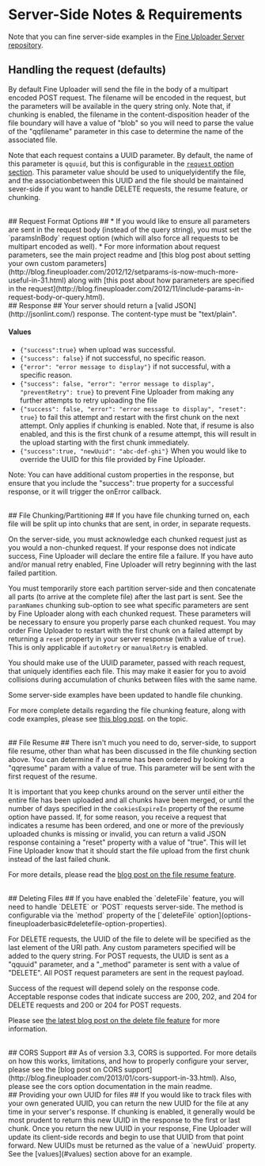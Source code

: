 # Server-Side Notes & Requirements #

Note that you can fine server-side examples in the [Fine Uploader Server repository](https://github.com/Widen/fine-uploader-server).

## Handling the request (defaults) ##
By default Fine Uploader will send the file in the body of a multipart encoded POST request.  The filename will be encoded in
the request, but the parameters will be available in the query string only.  Note that, if chunking is enabled, the filename in the
content-disposition header of the file boundary will have a value of "blob" so you will need to parse the value of the "qqfilename"
parameter in this case to determine the name of the associated file.

Note that each request contains a UUID parameter.  By default, the name of this parameter is `qquuid`, but this is configurable
in the [`request` option section](options-fineuploaderbasic.md#request-option-properties).  This parameter value
should be used to uniquelyidentify the file, and the associationbetween this UUID and the file should be maintained
sever-side if you want to handle DELETE requests, the resume feature, or chunking.

<br/>
## Request Format Options ##
* If you would like to ensure all parameters are sent in the request body (instead of the query string), you
must set the `paramsInBody` request option (which will also force all requests to be multipart encoded as well).
* For more information about request parameters, see the main project readme and [this blog post about setting your own custom parameters](http://blog.fineuploader.com/2012/12/setparams-is-now-much-more-useful-in-31.html)
along with [this post about how parameters are specified in the request](http://blog.fineuploader.com/2012/11/include-params-in-request-body-or-query.html).

<br/>
## Response ##
Your server should return a [valid JSON](http://jsonlint.com/) response.  The content-type must be "text/plain".

#### Values ####
* `{"success":true}` when upload was successful.
* `{"success": false}` if not successful, no specific reason.
* `{"error": "error message to display"}` if not successful, with a specific reason.
* `{"success": false, "error": "error message to display", "preventRetry": true}` to prevent Fine Uploader from making
any further attempts to retry uploading the file
* `{"success": false, "error": "error message to display", "reset": true}` to fail this attempt and restart with the first chunk on the next attempt.  Only applies if chunking is enabled.
Note that, if resume is also enabled, and this is the first chunk of a resume attempt, this will result in the upload starting with the first chunk immediately.
* `{"success":true, "newUuid": "abc-def-ghi"}` When you would like to override the UUID for this file provided by Fine Uploader.

Note: You can have additional custom properties in the response, but ensure that you include the "success": true property for a successful response, or it will trigger the onError callback.

<br/>
## File Chunking/Partitioning ##
If you have file chunking turned on, each file will be split up into chunks that are sent, in order, in separate requests.

On the server-side, you must acknowledge each chunked request just as you would a non-chunked request.  If your response does
not indicate success, Fine Uploader will declare the entire file a failure.  If you have auto and/or manual retry enabled,
Fine Uploader will retry beginning with the last failed partition.

You must temporarily store each partition server-side and then concatenate all parts (to arrive at the complete file) after
the last part is sent.  See the `paramNames` chunking sub-option to see what specific parameters are sent by Fine Uploader
along with each chunked request.  These parameters will be necessary to ensure you properly parse each chunked request.  You may
order Fine Uploader to restart with the first chunk on a failed attempt by returning a `reset` property in your server response
(with a value of `true`).  This is only applicable if `autoRetry` or `manualRetry` is enabled.

You should make use of the UUID parameter, passed with reach request, that uniquely identifies each file.  This may make it easier for you
to avoid collisions during accumulation of chunks between files with the same name.

Some server-side examples have been updated to handle file chunking.

For more complete details regarding the file chunking feature, along with code examples, please see [this blog post](http://blog.fineuploader.com/2012/12/file-chunkingpartitioning-is-now.html).
on the topic.

<br/>
## File Resume ##
There isn't much you need to do, server-side, to support file resume, other than what has been discussed in the file chunking
section above.  You can determine if a resume has been ordered by looking for a "qqresume" param with a value of true.  This
parameter will be sent with the first request of the resume.

It is important that you keep chunks around on the server until either the entire file has been uploaded
and all chunks have been merged, or until the number of days specified in the `cookiesExpireIn` property of the resume option have
passed.  If, for some reason, you receive a request that indicates a resume has been ordered, and one or more of the previously uploaded
chunks is missing or invalid, you can return a valid JSON response containing a "reset" property with a value of "true".  This will
let Fine Uploader know that it should start the file upload from the first chunk instead of the last failed chunk.

For more details, please read the [blog post on the file resume feature](http://blog.fineuploader.com/2013/01/resume-failed-uploads-from-previous.html).

<br/>
## Deleting Files ##
If you have enabled the `deleteFile` feature, you will need to handle `DELETE` or `POST` requests server-side.  The method
is configurable via the `method` property of the [`deleteFile` option](options-fineuploaderbasic#deletefile-option-properties).

For DELETE  requests, the UUID of the file to delete will be specified as the last element of the URI path.  Any custom parameters
specified will be added to the query string.  For POST requests, the UUID is sent as a "qquuid" parameter, and a "_method"
parameter is sent with a value of "DELETE".  All POST request parameters are sent in the request payload.

Success of the request will depend solely on the response code.  Acceptable response codes that indicate success are 200,
202, and 204 for DELETE requests and 200 or 204 for POST requests.

Please see [the latest blog post on the delete file feature](http://blog.fineuploader.com/2013/06/delete-files-via-post-and-delete.html)
for more information.

<br/>
## CORS Support ##
As of version 3.3, CORS is supported.  For more details on how this works, limitations, and how to properly configure your server,
please see the [blog post on CORS support](http://blog.fineuploader.com/2013/01/cors-support-in-33.html).  Also, please see the
cors option documentation in the main readme.

<br/>
## Providing your own UUID for files ##
If you would like to track files with your own generated UUID, you can return the new UUID for the file at any time in
your server's response.  If chunking is enabled, it generally would be most prudent to return this new UUID in the response
to the first or last chunk.  Once you return the new UUID in your response, Fine Uploader will update its client-side
records and begin to use that UUID from that point forward.  New UUIDs must be returned as the value of a `newUuid` property.
See the [values](#values) section above for an example.